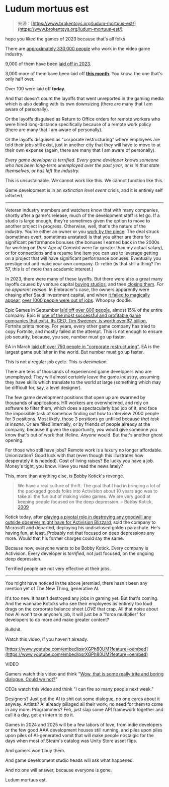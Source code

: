 <!--yml
category: 未分类
date: 2024-05-27 15:00:53
-->

# Ludum mortuus est

> 来源：[https://www.brokentoys.org/ludum-mortuus-est/](https://www.brokentoys.org/ludum-mortuus-est/)

hope you liked the games of 2023 because that's all folks

There are [approximately 330,000 people](https://uniglobalunion.org/report/the-video-game-industry) who work in the video game industry.

9,000 of them have been [laid off in 2023](https://www.theverge.com/24009039/video-game-layoffs-2023).

3,000 more of them have been laid off [**this month**](https://kotaku.com/game-industry-layoffs-how-many-2024-unity-twitch-1851155818). You know, the one that's only half over.

Over 100 were laid off **today**.

And that doesn't count the layoffs that went unreported in the gaming media which is also dealing with its own downsizing (there are many that I am aware of personally).

Or the layoffs disguised as Return to Office orders for remote workers who were hired long-distance specifically because of a remote work policy (there are many that I am aware of personally).

Or the layoffs disguised as "corporate restructuring" where employees are told their jobs still exist, just in another city that they will have to move to at their own expense (again, there are many that I am aware of personally).

*Every game developer is terrified. Every game developer knows someone who has been long-term unemployed over the past year, or is in that state themselves, or has left the industry.*

This is unsustainable. We cannot work like this. We cannot function like this.

Game development is in an *extinction level event* crisis, and it is entirely self inflicted.

* * *

Veteran industry members and watchers know that with many companies, shortly after a game's release, much of the development staff is let go. If a studio is large enough, they're sometimes given the option to move to another project in progress. Otherwise, well, that's the nature of the industry. You're either an owner or you [work by the piece](https://en.wikipedia.org/wiki/Piece_work). The deal struck (sometimes overt, sometimes unstated) is that you either are there for significant performance bonuses (the bonuses I earned back in the 2000s for working on *Dark Age of Camelot* were far greater than my actual salary), or for connections and a resume line item you can use to leverage getting on a project that will have significant performance bonuses. Eventually you prestige out and make your own company. Or retire (is that still a thing? I'm 57, this is of more than academic interest.)

In 2023, there were many of these layoffs. But there were also a great many layoffs caused by venture capital [buying studios](https://embracer.com/releases/embracer-group-merges-with-the-gearbox-entertainment-company-and-form-a-seventh-operating-group/), and then [closing them](https://www.gamesindustry.biz/lost-boys-interactive-is-latest-embracer-group-studio-to-suffer-layoffs). *For no apparent reason.* In Embracer's case, the owners apparently were chasing after Saudi investment capital, and when [it failed to magically appear](https://www.axios.com/2023/08/14/saudi-arabia-savvy-games-embracer-group), [over 1000 people were out of jobs](https://www.gamesindustry.biz/embracer-debt-reduced-to-14-billion-as-restructure-continues). Whoopsy doodle.

Epic Games in September [laid off over 800 people](https://www.theverge.com/2023/9/28/23894266/epic-games-layoffs-fortnite-unreal-engine), almost 15% of the entire company. Epic is [one of the most successful and profitable game companies that exist. Its CEO, Tim Sweeney, is worth over $7 billion.](https://www.usesignhouse.com/blog/epic-games-stats) Fortnite prints money. For years, every other game company has tried to copy Fortnite, and mostly failed at the attempt. This is not enough to ensure job security, because, you see, number must go up faster.

EA in March [laid off over 750 people in "corporate restructuring"](https://www.theverge.com/2023/3/29/23662228/ea-layoffs-workers-employeesrestructuring). EA is the largest game publisher in the world. But number must go up faster.

This is not a regular job cycle. This is *decimation.*

There are tens of thousands of experienced game developers who are unemployed. They will almost certainly leave the game industry, assuming they have skills which translate to the world at large (something which may be difficult for, say, a level designer).

The few game development positions that open up are swarmed by thousands of applications. HR workers are overwhelmed, and rely on software to filter them, which does a spectacularly bad job of it, and face the impossible task of somehow finding out how to interview 2000 people for 3 positions. Most likely, those 3 positions go unfilled because *that task is insane*. Or are filled internally, or by friends of people already at the company, because if given the opportunity, you would give someone you know that's out of work that lifeline. *Anyone* would. But that's another ghost opening.

For those who still have jobs? Remote work is a luxury no longer affordable. Unionization? Good luck with that (even though this illustrates how desperately it is needed). Cost of living raises? Be lucky you have a job. Money's tight, you know. Have you read the news lately?

This, more than anything else, is Bobby Kotick's revenge.

> We have a real culture of thrift. The goal that I had in bringing a lot of the packaged goods folks into Activision about 10 years ago was to take all the fun out of making video games. We are very good at keeping people focused on the deep depression.
> – Bobby Kotick, [2009](https://arstechnica.com/gaming/2009/09/actiblizzard-ceo-kotick-policy-rewards-profits-removes-fun/)

Kotick today, after [playing a pivotal role in destroying any goodwill any outside observer might have for Activision Blizzard](https://www.theverge.com/2023/6/1/23744109/activision-blizzard-bobby-kotick-denies-harassment-variety), sold the company to Microsoft and departed, deploying his undisclosed golden parachute. He's having fun, at least. Probably not that focused on deep depressions any more. Would that his former charges could say the same.

Because now, everyone wants to be Bobby Kotick. Every company is Activision. Every developer is *terrified*, not just focused, on the ongoing deep depression.

Terrified people are not very effective at their jobs.

* * *

You might have noticed in the above jeremiad, there hasn't been any mention yet of The New Thing, generative AI.

It's too new. It hasn't destroyed any jobs in gaming yet. But that's coming. And the wannabe Koticks who see their employees as entirely too loud drags on the corporate balance sheet *LOVE* that crap. All that noise about how AI won't take anyone's job, it will just be a "force multiplier" for developers to do more and make greater content?

Bullshit.

Watch this video, if you haven't already.

[https://www.youtube.com/embed/psrXGPh80UM?feature=oembed](https://www.youtube.com/embed/psrXGPh80UM?feature=oembed)

VIDEO

Gamers watch this video and think "[Wow, that is some really trite and boring dialogue. Could we not?](https://bsky.app/profile/nbrianna.bsky.social/post/3kjc45q7dul2a)"

CEOs watch this video and think "I can fire so many people next week."

Designers? Just get the AI to shit out some dialogue, no one cares about it anyway. Artists? AI already pillaged all their work, no need for them to come in any more. Programmers? Feh, just slap some API framework together and call it a day, get an intern to do it.

Games in 2024 and 2025 will be a few labors of love, from indie developers or the few good AAA development houses still running, and piles upon piles upon piles of AI-generated vomit that will make people nostalgic for the days when most of Steam's catalog was Unity Store asset flips.

And gamers won't buy them.

And game development studio heads will ask what happened.

And no one will answer, because everyone is gone.

Ludum mortuus est.